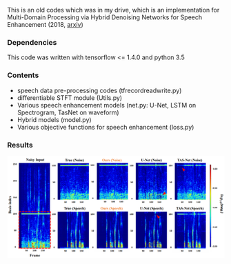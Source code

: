 This is an old codes which was in my drive, which is an implementation for Multi-Domain Processing via Hybrid Denoising Networks for Speech Enhancement (2018, [arxiv](https://arxiv.org/abs/1812.08914))

### Dependencies
This code was written with tensorflow <= 1.4.0 and python 3.5

### Contents
- speech data pre-processing codes (tfrecordreadwrite.py)
- differentiable STFT module (Utils.py)
- Various speech enhancement models (net.py: U-Net, LSTM on Spectrogram, TasNet on waveform)
- Hybrid models (model.py)
- Various objective functions for speech enhancement (loss.py)

### Results
![Spectrograms](./speech.PNG)
